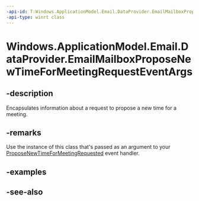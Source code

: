 ----api-id: T:Windows.ApplicationModel.Email.DataProvider.EmailMailboxProposeNewTimeForMeetingRequestEventArgs
-api-type: winrt class
---<!-- Class syntax.public class EmailMailboxProposeNewTimeForMeetingRequestEventArgs : Windows.ApplicationModel.Email.DataProvider.IEmailMailboxProposeNewTimeForMeetingRequestEventArgs--># Windows.ApplicationModel.Email.DataProvider.EmailMailboxProposeNewTimeForMeetingRequestEventArgs## -descriptionEncapsulates information about a request to propose a new time for a meeting.## -remarksUse the instance of this class that's passed as an argument to your [ProposeNewTimeForMeetingRequested](emaildataproviderconnection_proposenewtimeformeetingrequested.md) event handler.## -examples## -see-also